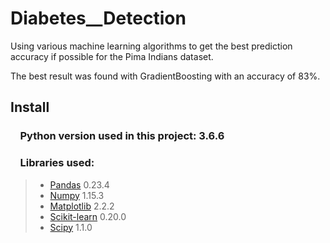 # Diabetes__Detection

Using various machine learning algorithms to get the best prediction accuracy if possible for the Pima Indians dataset.

The best result was found with GradientBoosting with an accuracy of 83%.

## Install

### &nbsp;&nbsp;&nbsp; Python version used in this project: 3.6.6

### &nbsp;&nbsp;&nbsp; Libraries used:

> *  [Pandas](http://pandas.pydata.org) 0.23.4
> *  [Numpy](http://www.numpy.org) 1.15.3
> *  [Matplotlib](https://matplotlib.org) 2.2.2
> *  [Scikit-learn](http://scikit-learn.org/stable/) 0.20.0
> *  [Scipy](https://www.scipy.org/) 1.1.0
